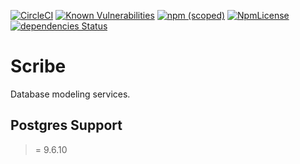 [![CircleCI](https://circleci.com/gh/flypapertech/scribe/tree/master.svg?style=svg)](https://circleci.com/gh/flypapertech/scribe/tree/master)
[![Known Vulnerabilities](https://snyk.io/test/github/flypapertech/scribe/badge.svg)](https://snyk.io/test/github/flypapertech/scribe)
[![npm (scoped)](https://img.shields.io/npm/v/@flypapertech/scribe.svg)](https://www.npmjs.com/package/@flypapertech/scribe)
[![NpmLicense](https://img.shields.io/npm/l/@flypapertech/scribe.svg)](https://github.com/flypapertech/scribe/blob/master/LICENSE)
[![dependencies Status](https://david-dm.org/flypapertech/scribe/status.svg)](https://david-dm.org/flypapertech/scribe)

# Scribe
Database modeling services.

## Postgres Support
>= 9.6.10

